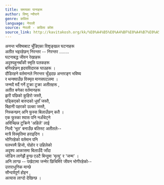 ```yaml
---
title: समयका पानाहरू
author: विष्णु न्यौपाने
genre: कविता
language: नेपाली
source: नेपाली - कविता कोश
source_link: http://kavitakosh.org/kk/%E0%A4%B5%E0%A4%BF%E0%A4%B7%E0%A5%8D%E0%A4%A3%E0%A5%81_%E0%A4%A8%E0%A5%8D%E0%A4%AF%E0%A5%8C%E0%A4%AA%E0%A4%BE%E0%A4%A8%E0%A5%87
---
```


अनन्त भविष्यबाट चुँडिएका विशृङ्खल घटनाहरू  
अतीत भइरहेछन् निरन्तर -- निरन्तर ........  
घटनाबद्ध जीवन रेखाहरू  
अदृश्यहुनबाँकी स्मृति पलकहरू  
बनिरहेछन् हृदयविदारक घाउहरू ।  
दौडिरहने वर्तमानले निरन्तर चुँड्दछ अन्तरङ्ग भविष्य  
र थन्क्याउँछ विस्मृत मानसपटलमा ।  
जन्मदै मर्दै गर्ने टुक्रा टुक्रा अतीतहरू ,  
अतीत बनेका वर्तमानहरू  
झरी पछिको कुहिरो जस्तै,  
पड्किएको बारुदको धुवाँ जस्तै,  
बिहानी पहरको उल्का जस्तै,  
निस्कन्छन् अनि फुस्स बिलाउँछन् कतै ।  
एक फुस्का श्वास पनि नअँचेट्ने  
अविच्छिन्न टुक्रिने 'अहिले' लाई  
निल्दै 'भूत' बनाउँछ बलिस्ट अतीतले--  
मात्रै विस्मृतिमा हराइदिन ।  
भोगिरहेको वर्तमान पनि  
पलभरमै हिजो, पोहोर र उहिलेको  
अदृश्य आकासमा बिलाउँदै जाँदा  
जोडिन लागेझैं हुन्छ एउटै बिन्दुमा 'मृत्यु' र 'जन्म' ।  
अनि लाग्छ -- पखेटामा जन्मेर छिचिमिरे जीवन भोगीरहेको--  
उत्तराधुनिक मान्छे  
सौन्दर्यपूर्ण होइन ,  
अत्यास लाग्दो देखिन्छ ।
